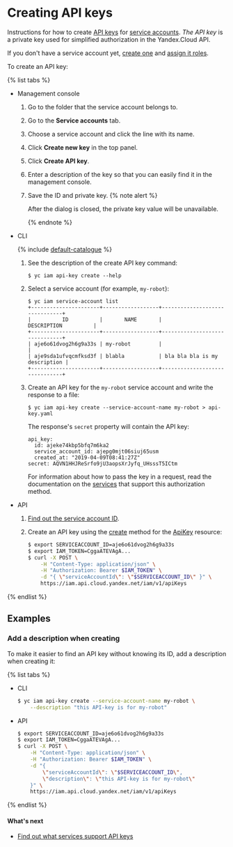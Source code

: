 # Creating API keys

Instructions for how to create [API keys](../../concepts/authorization/api-key.md) for [service accounts](../../concepts/users/service-accounts.md). _The API key_ is a private key used for simplified authorization in the Yandex.Cloud API.

If you don't have a service account yet, [create one](../sa/create.md) and [assign it roles](../sa/assign-role-for-sa.md).

To create an API key:

{% list tabs %}

- Management console

  1. Go to the folder that the service account belongs to.

  1. Go to the **Service accounts** tab.

  1. Choose a service account and click the line with its name.

  1. Click **Create new key** in the top panel.

  1. Click **Create API key**.

  1. Enter a description of the key so that you can easily find it in the management console.

  1. Save the ID and private key.
{% note alert %}

      After the dialog is closed, the private key value will be unavailable.

      {% endnote %}

- CLI

  {% include [default-catalogue](../../../_includes/default-catalogue.md) %}

  1. See the description of the create API key command:

      ```
      $ yc iam api-key create --help
      ```

  1. Select a service account (for example, `my-robot`):

      ```
      $ yc iam service-account list
      +----------------------+------------------+-------------------------------+
      |          ID          |       NAME       |          DESCRIPTION          |
      +----------------------+------------------+-------------------------------+
      | aje6o61dvog2h6g9a33s | my-robot         |                               |
      | aje9sda1ufvqcmfksd3f | blabla           | bla bla bla is my description |
      +----------------------+------------------+-------------------------------+
      ```

  1. Create an API key for the `my-robot` service account and write the response to a file:

      ```
      $ yc iam api-key create --service-account-name my-robot > api-key.yaml
      ```

      The response's `secret` property will contain the API key:

      ```
      api_key:
        id: ajeke74kbp5bfq7m6ka2
        service_account_id: ajepg0mjt06siuj65usm
        created_at: "2019-04-09T08:41:27Z"
      secret: AQVN1HHJReSrfo9jU3aopsXrJyfq_UHsssT5ICtm
      ```

      For information about how to pass the key in a request, read the documentation on the [services](../../concepts/authorization/api-key.md#supported-services) that support this authorization method.

- API

  1. [Find out the service account ID](../sa/get-id.md).

  2. Create an API key using the [create](../../api-ref/ApiKey/create.md) method for the [ApiKey](../../api-ref/ApiKey/index.md) resource:

      ```bash
      $ export SERVICEACCOUNT_ID=aje6o61dvog2h6g9a33s
      $ export IAM_TOKEN=CggaATEVAgA...
      $ curl -X POST \
          -H "Content-Type: application/json" \
          -H "Authorization: Bearer $IAM_TOKEN" \
          -d "{ \"serviceAccountId\": \"$SERVICEACCOUNT_ID\" }" \
          https://iam.api.cloud.yandex.net/iam/v1/apiKeys
      ```

{% endlist %}

## Examples

### Add a description when creating

To make it easier to find an API key without knowing its ID, add a description when creating it:

{% list tabs %}

- CLI

  ```bash
  $ yc iam api-key create --service-account-name my-robot \
      --description "this API-key is for my-robot"
  ```

- API

  ```bash
  $ export SERVICEACCOUNT_ID=aje6o61dvog2h6g9a33s
  $ export IAM_TOKEN=CggaATEVAgA...
  $ curl -X POST \
      -H "Content-Type: application/json" \
      -H "Authorization: Bearer $IAM_TOKEN" \
      -d "{
          \"serviceAccountId\": \"$SERVICEACCOUNT_ID\",
          \"description\": \"this API-key is for my-robot\"
      }" \
      https://iam.api.cloud.yandex.net/iam/v1/apiKeys
  ```

{% endlist %}

#### What's next

- [Find out what services support API keys](../../concepts/authorization/api-key.md#supported-services)

